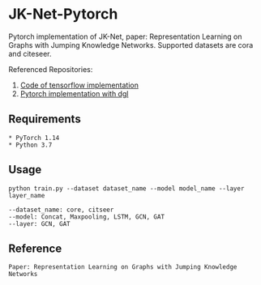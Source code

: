 # JK-Net-Pytorch
Pytorch implementation of JK-Net, paper: Representation Learning on Graphs with Jumping Knowledge Networks. Supported datasets are cora and citeseer.


Referenced Repositories:
  1) [Code of tensorflow implementation](https://github.com/ShinKyuY/Representation_Learning_on_Graphs_with_Jumping_Knowledge_Networks)
  2) [Pytorch implementation with dgl](https://github.com/mori97/JKNet-dgl)

## Requirements
    * PyTorch 1.14
    * Python 3.7

## Usage
```
python train.py --dataset dataset_name --model model_name --layer layer_name
```

    --dataset_name: core, citseer
    --model: Concat, Maxpooling, LSTM, GCN, GAT
    --layer: GCN, GAT

## Reference
    Paper: Representation Learning on Graphs with Jumping Knowledge Networks